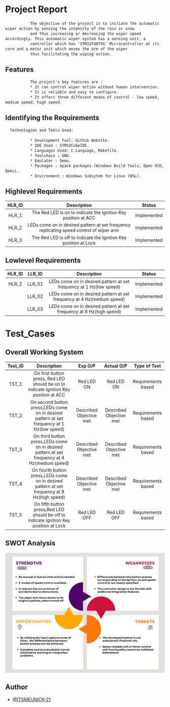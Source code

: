 # Project Report

               The objective of the project is to initiate the automatic wiper action by sensing the intensity of the rain or snow
               and thus increasing or decreasing the wiper speed accordingly. This automatic wiper system has a sensing unit, a 
               controller which has 'STM32F407VG' Microcontroller at its core and a motor unit which moves the arm of the wiper 
               thus facilitating the wiping action.

## Features

               The project's key features are :
               * It can control wiper action without human intervention.
               * It is reliable and easy to configure.
               * It offers three different modes of control - low speed, medium speed, high speed.
               
               
## Identifying the Requirements
      Technologies and Tools Used:
      
               * Development Tool: Github Website.
               * IDE Used : STM32CubeIDE.
               * Languages Used: C Language, Makefile.
               * Toolchain : GNU.
               * Emulator : Qemu.
               * Packages : Xpack packages (Windows Build Tools, Open OCD, Qemu).
               * Environment : Windows Subsytem for Linux (WSL).
               
## Highlevel Requirements
|HLR_ID|Description|Status|
|:--:|:--:|:--:|
|HLR_1|The Red LED is on to indicate the Ignition Key position at ACC |Implemented|
|HLR_2|LEDs come on in desired pattern at set frequency replicating speed control of wiper arm|Implemented|
|HLR_3|The Red LED is off to indicate the Ignition Key position at Lock|Implemented|

    
## Lowlevel Requirements
|HLR_ID|LLR_ID|Description|Status|
|:--:|:--:|:--:|:--:|
|HLR_2|LLR_01|LEDs come on in desired pattern at set frequency at 1 Hz(low speed)|Implemented|
||LLR_02|LEDs come on in desired pattern at set frequency at 4 Hz(medium speed)|Implemented|
||LLR_03|LEDs come on in desired pattern at set frequency at 8 Hz(high speed)|Implemented|               

# Test_Cases

## Overall Working System

|Test_ID|Description|Exp O/P|Actual O/P|Type of Test|
|:--:|:--:|:--:|:--:|:--:|
|TST_1|On first button press, Red LED should be on to indicate Ignition Key position at ACC|Red LED ON|Red LED ON|Requirements based|
|TST_2|On second button press,LEDs come on in desired pattern at set frequency at 1 Hz(low speed)|Described Objective met|Described Objective met|Requirements based|
|TST_3|On third button press,LEDs come on in desired pattern at set frequency at 4 Hz(medium speed)|Described Objective met|Described Objective met|Requirements based|
|TST_4|On fourth button press,LEDs come on in desired pattern at set frequency at 8 Hz(high speed)|Described Objective met|Described Objective met|Requirements based|
|TST_5|On fifth button press,Red LED should be off to indicate Ignition Key position at Lock|Red LED OFF|Red LED OFF|Requirements based|

## SWOT Analysis
![](https://github.com/ITSMEUNICK-21/M3_Wiper_Control_System/blob/main/6_Output/Others/SWOT_Analysis_M3.jpg)

## Author

- [@ITSMEUNICK-21](https://www.github.com/ITSMEUNICK-21)


